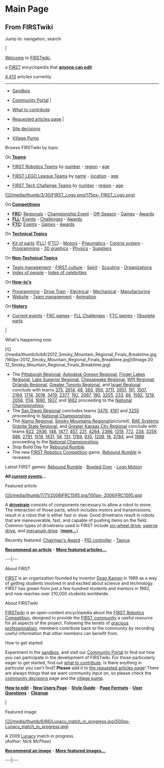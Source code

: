# Main Page

## From FIRSTwiki

Jump to: navigation, search

|

[Welcome](FIRSTwiki:New_users_page "FIRSTwiki:New users page") to [FIRSTwiki](FIRSTwiki "FIRSTwiki"),

a _[FIRST](first)_ encyclopedia that **[anyone can edit](FIRSTwiki:How_does_one_edit_a_page "FIRSTwiki:How does one
edit a page")**

[4,413](Special:Statistics "Special:Statistics") articles currently

--------------------------------------------------------------------------------

- [Sandbox](FIRSTwiki:Sandbox "FIRSTwiki:Sandbox")
- [Community Portal](FIRSTwiki:Community_Portal "FIRSTwiki:Community Portal") |

- [What to contribute](FIRSTwiki:What_to_contribute "FIRSTwiki:What to contribute")

- [Requested articles page](FIRSTwiki:Requested_articles "FIRSTwiki:Requested articles") |

- [Site decisions](FIRSTwiki:Community_decisions "FIRSTwiki:Community decisions")

- [Village Pump](FIRSTwiki:Village_pump "FIRSTwiki:Village pump")

Browse FIRSTwiki by topic

On **[Teams](Teams "Teams")**

- [FIRST Robotics Teams](FIRST_Robotics_Team "FIRST Robotics Team") by [number](Index_of_teams "Index of teams") - [region](Index_of_teams_by_region "Index of teams by region") - [age](Index_of_teams_by_age "Index of teams by age")

- [FIRST LEGO League Teams](FIRST_LEGO_League_Team "FIRST LEGO League Team") by [name](Category:FLL_teams "Category:FLL teams") - [location](FLL_Teams_by_Location "FLL Teams by Location") - [age](FLL_Teams_by_Year_Founded "FLL Teams by Year Founded")

- [FIRST Tech Challenge Teams](Team_%28FTC%29 "Team \(FTC\)") by [number](Index_of_teams_%28FTC%29 "Index of teams \(FTC\)") - [region](Index_of_teams_by_region_%28FTC%29 "Index of teams by region \(FTC\)") - [age](Index_of_teams_by_age_%28FTC%29 "Index of teams by age \(FTC\)")

[![](/media/thumb/3/30/FIRST_Logo.png/175px-
FIRST_Logo.png)](Image:FIRST_Logo.png)

On **[Competitions](Competitions "Competitions")**

- **[FRC](FIRST_Robotics_Competition "FIRST Robotics Competition"):** [Regionals](Index_of_Regionals "Index of Regionals") - [Championship Event](Championship_Event "Championship Event") - [Off-Season](Index_of_off-season_competitions "Index of off-season competitions") - [Games](Game_%28FRC%29 "Game \(FRC\)") - [Awards](Awards "Awards")
- **[FLL](FIRST_LEGO_League "FIRST LEGO League"):** [Events](Category:FLL_Events "Category:FLL Events") - [Challenges](FLL_Challenges "FLL Challenges") - [Awards](FLL_Awards "FLL Awards")
- **[FTC](FIRST_Tech_Challenge "FIRST Tech Challenge"):** [Events](Index_of_events_%28FTC%29 "Index of events \(FTC\)") - [Games](Game_%28FTC%29 "Game \(FTC\)") - [Awards](Awards_%28FTC%29 "Awards \(FTC\)")

On **[Technical Topics](Technical "Technical")**

- [Kit of parts](Kit_of_parts "Kit of parts") ([FLL](FLL_Robot_Set "FLL Robot Set")) ([FTC](Kit_of_parts_%28FTC%29 "Kit of parts \(FTC\)")) - [Motors](Motors "Motors") - [Pneumatics](Pneumatics "Pneumatics") - [Control system](Control_system "Control system") - [Programming](Programming "Programming") - [3D graphics](3D_graphics "3D graphics") - [Physics](Physics "Physics") - [Suppliers](Suppliers "Suppliers")

On **[Non-Technical Topics](Non-technical "Non-technical")**

- [Team management](Team_management "Team management") - [FIRST culture](FIRST_culture "FIRST culture") - [Spirit](Spirit "Spirit") - [Scouting](Scouting "Scouting") - [Organizations](Organizations "Organizations")
- [Index of people](Index_of_people "Index of people") - [Index of celebrities](Index_of_celebrities "Index of celebrities")

On **[How-to's](How-to "How-to")**

- [Programming](How-to#Programming "How-to") - [Drive Train](How-to#Drive_train "How-to") - [Electrical](How-to#Electrical "How-to") - [Mechanical](How-to#Mechanical "How-to") - [Manufacturing](How-to#Manufacturing "How-to")
- [Website](How-to#Website "How-to") - [Team management](How-to#Team_management "How-to") - [Animation](How-to#Animation "How-to")

On **[History](History_of_FIRST "History of FIRST")**

- [Current events](Current_events "Current events") - [FRC games](Game "Game") - [FLL Challenges](FLL_Challenges "FLL Challenges") - [FTC games](Game_%28FTC%29 "Game \(FTC\)") - [Obsolete parts](Obsolete_parts "Obsolete parts")

|

What's happening now

[![](/media/thumb/b/b8/2012_Smoky_Mountain_Regional_Finals_Breaktime.jpg
/160px-2012_Smoky_Mountain_Regional_Finals_Breaktime.jpg)](Image:20
12_Smoky_Mountain_Regional_Finals_Breaktime.jpg)

- The [Pittsburgh Regional](Pittsburgh_Regional "Pittsburgh Regional"), [Autodesk Oregon Regional](/index.php?title=Autodesk_Oregon_Regional&action=edit "Autodesk Oregon Regional"), [Finger Lakes Regional](Finger_Lakes_Regional "Finger Lakes Regional"), [Lake Superior Regional](Lake_Superior_Regional "Lake Superior Regional"), [Chesapeake Regional](Chesapeake_Regional "Chesapeake Regional"), [WPI Regional](/index.php?title=WPI_Regional&action=edit "WPI Regional"), [Orlando Regional](/index.php?title=Orlando_Regional&action=edit "Orlando Regional"), [Greater Toronto Regional](/index.php?title=Greater_Toronto_East_Regional&action=edit "Greater Toronto East Regional"), and [Israel Regional](Israel_Regional "Israel Regional") conclude with teams [375](375 "375"), [2614](2614 "2614"), [48](48 "48"), [360](360 "360"), [956](956 "956"), [3711](/index.php?title=3711&action=edit "3711"), [3951](/index.php?title=3951&action=edit "3951"), [191](191 "191"), [1507](1507 "1507"), [2169](2169 "2169"), [1714](1714 "1714"), [3018](/index.php?title=3018&action=edit "3018"), [3419](/index.php?title=3419&action=edit "3419"), [2377](/index.php?title=2377&action=edit "2377"), [192](192 "192"), [2067](2067 "2067"), [190](190 "190"), [3205](/index.php?title=3205&action=edit "3205"), [233](233 "233"), [86](86 "86"), [1592](1592 "1592"), [1219](1219 "1219"), [2056](2056 "2056"), [1114](1114 "1114"), [1690](1690 "1690"), [1937](/index.php?title=1937&action=edit "1937"), and [1662](/index.php?title=1662&action=edit "1662") proceeding to the [National Championships](The_Championship_Event "The Championship Event").
- The [San Diego Regional](San_Diego_Regional "San Diego Regional") concludes teams [3476](3476 "3476"), [4161](4161 "4161") and [3255](3255 "3255") proceeding to [National Championships](The_Championship_Event "The Championship Event").
- The [Alamo Regional](Alamo_Regional "Alamo Regional"), [Smoky Mountains Regional](Smoky_Mountains_Regional "Smoky Mountains Regional")(pictured), [BAE Systems Granite State Regional](BAE_Systems_Granite_State_Regional "BAE Systems Granite State Regional"), and [Greater Kansas City Regional](Greater_Kansas_City_Regional "Greater Kansas City Regional") conclude with teams [922](922 "922"), [2936](2936 "2936"), [148](148 "148"), [1477](1477 "1477"), [457](457 "457"), [231](231 "231"), [4264](4264 "4264"), [2386](2386 "2386"), [1319](1319 "1319"), [772](772 "772"), [234](234 "234"), [3259](3259 "3259"), [886](886 "886"), [2791](2791 "2791"), [1519](1519 "1519"), [1831](1831 "1831"), [58](58 "58"), [131](131 "131"), [1769](1769 "1769"), [935](935 "935"), [1208](1208 "1208"), [16](16 "16"), [3784](3784 "3784"), and [1986](1986 "1986") proceeding to the [National Championships](The_Championship_Event "The Championship Event").
- Stop Build Day for [Rebound Rumble](Rebound_Rumble "Rebound Rumble").
- The new [FIRST Robotics Competition](FIRST_Robotics_Competition "FIRST Robotics Competition") game, _[Rebound Rumble](Rebound_Rumble "Rebound Rumble")_ is revealed.

Latest FIRST games: [Rebound Rumble](Rebound_Rumble "Rebound
Rumble") - [Bowled Over](Bowled_Over "Bowled Over") - [Logo Motion](Logo_Motion "Logo Motion")

**All [current events](Current_events "Current events")...**

Featured article

[![](/media/thumb/7/71/2006iFRC1595.jpg/100px-
2006iFRC1595.jpg)](Image:2006iFRC1595.jpg)

A **[drivetrain](Drivetrain "Drivetrain")** consists of components necessary to allow a robot to move. The interaction of those parts, which includes motors and transmissions, result in a robot that is either fast or slow. Good drivetrains result in robots that are maneuverable, fast, and capable of pushing items on the field. Common types of drivetrains used in FIRST include [six-wheel drive](Drivetrain#Six_Wheel_Drive "Drivetrain"), [swerve drive](Drivetrain#Swerve_Drive "Drivetrain"), and [mecanum drive](Drivetrain#Mecanum_Drive "Drivetrain"). (**[more...](Drivetrain "Drivetrain")**)

Recently featured: [Chairman's Award](Chairman%E2%80%99s_Award "Chairman’s Award") - [PID controller](PID_controller "PID
controller") - [Taurus](Taurus_%281073%29 "Taurus \(1073\)")

**[Recommend an article](FIRSTwiki:Featured_article_candidates "FIRSTwiki:Featured article candidates")** - **[More featured articles...](FIRSTwiki:Featured_articles "FIRSTwiki:Featured articles")**

---|---

About FIRST

_[FIRST](first)_ is an organization founded by inventor [Dean Kamen](Dean_Kamen "Dean Kamen") in 1989 as a way of getting students involved in and excited about science and technology. _FIRST_ has grown from just a few hundred students and mentors in 1992, and now reaches over 210,000 students worldwide.

About FIRSTwiki

[FIRSTwiki](FIRSTwiki "FIRSTwiki") is an open-content encyclopedia about the [FIRST Robotics Competition](FIRST_Robotics_Competition "FIRST Robotics Competition"), designed to provide the [FIRST community](FIRST_community "FIRST community") a useful resource for all aspects of the project. Following the tenets of [gracious professionalism](Gracious_professionalism "Gracious
professionalism"), members contribute back to the community by recording useful information that other members can benefit from.

How to get started

Experiment in the [sandbox](FIRSTwiki:Sandbox "FIRSTwiki:Sandbox"), and visit our [Community Portal](FIRSTwiki:Community_Portal "FIRSTwiki:Community Portal") to find out how _you_ can participate in the development of FIRSTwiki. For those particularly eager to get started, find out [what to contribute](FIRSTwiki:What_to_contribute "FIRSTwiki:What to contribute"). Is there anything in particular you can't find? **Please** add it to [the requested articles page](FIRSTwiki:Requested_articles "FIRSTwiki:Requested articles")! There are always things that we want community input on, so please check the [community decisions](FIRSTwiki:Community_decisions "FIRSTwiki:Community decisions") page and the [village pump](FIRSTwiki:Village_pump "FIRSTwiki:Village pump").

**[How to edit](FIRSTwiki:How_does_one_edit_a_page "FIRSTwiki:How does one edit a page")** - **[New Users Page](FIRSTwiki:New_users_page "FIRSTwiki:New users page")** - **[Style Guide](FIRSTwiki:Style_guide "FIRSTwiki:Style guide")** - **[Page Formats](FIRSTwiki:Page_formats "FIRSTwiki:Page formats")** - **[User Questions](FIRSTwiki:User_Questions "FIRSTwiki:User Questions")** - **[Cleanup](FIRSTwiki:Cleanup "FIRSTwiki:Cleanup")**

|

Featured image

[![](/media/thumb/6/66/Lunacy_match_in_progress.jpg/500px-
Lunacy_match_in_progress.jpg)](Image:Lunacy_match_in_progress.jpg)

A 2009 [Lunacy](Lunacy "Lunacy") match in progress.<br>
(_Author: Nick McPhee_)

**[Recommend an image](FIRSTwiki:Featured_image_candidates "FIRSTwiki:Featured image candidates")** - **[More featured images...](FIRSTwiki:Featured_images "FIRSTwiki:Featured images")**

---|---
